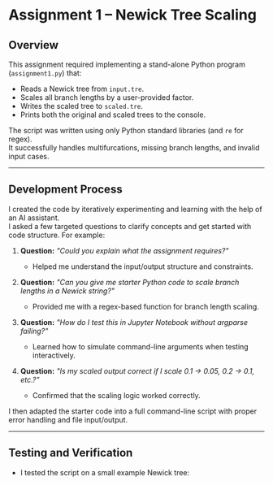 # Assignment 1 – Newick Tree Scaling

## Overview
This assignment required implementing a stand-alone Python program (`assignment1.py`) that:

- Reads a Newick tree from `input.tre`.
- Scales all branch lengths by a user-provided factor.
- Writes the scaled tree to `scaled.tre`.
- Prints both the original and scaled trees to the console.

The script was written using only Python standard libraries (and `re` for regex).  
It successfully handles multifurcations, missing branch lengths, and invalid input cases.

---

## Development Process
I created the code by iteratively experimenting and learning with the help of an AI assistant.  
I asked a few targeted questions to clarify concepts and get started with code structure. For example:

1. **Question:** *"Could you explain what the assignment requires?"*  
   - Helped me understand the input/output structure and constraints.

2. **Question:** *"Can you give me starter Python code to scale branch lengths in a Newick string?"*  
   - Provided me with a regex-based function for branch length scaling.

3. **Question:** *"How do I test this in Jupyter Notebook without argparse failing?"*  
   - Learned how to simulate command-line arguments when testing interactively.

4. **Question:** *"Is my scaled output correct if I scale 0.1 → 0.05, 0.2 → 0.1, etc.?"*  
   - Confirmed that the scaling logic worked correctly.

I then adapted the starter code into a full command-line script with proper error handling and file input/output.

---

## Testing and Verification
- I tested the script on a small example Newick tree:
